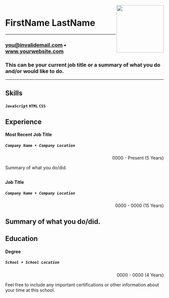 <!--- Replace the url below with a url pointing you your photo -->
<img src="https://avataaars.io/?avatarStyle=Circle&topType=LongHairStraight&accessoriesType=Blank&hairColor=BrownDark&facialHairType=Blank&clotheType=BlazerShirt&eyeType=Default&eyebrowType=Default&mouthType=Default&skinColor=Light" style="width:150px;" align="right" />

<!--- Name -->
# FirstName LastName
---
<!--- Contact information - likely not a phone number - this will be public on the web -->
### you@invalidemail.com • www.yourwebsite.com
<!--- Introduction / Summary -->
### This can be your current job title or a summary of what you do and/or would like to do.
---
<!--- Skills -->
## Skills
#### `JavaScript` `HTML` `CSS`
<!--- Work Experience -->
## Experience
#### Most Recent Job Title
##### `Company Name • Company Location`

<div align="right"> 
0000 - Present (5 Years)
</div>

Summary of what you do/did.
##

#### Job Title
##### `Company Name • Company Location`

<div align="right"> 
0000 - 0000 (15 Years)
</div>

Summary of what you do/did.
---
## Education
#### Degree
##### `School • School Location`

<div align="right"> 
0000 - 0000 (4 Years)
</div>

Feel free to include any important certifications or other information about your time at this school.
##
